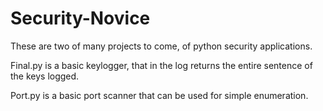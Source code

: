 # Security-Novice

These are two of many projects to come, of python security applications.

Final.py is a basic keylogger, that in the log returns the entire sentence of the keys logged.

Port.py is a basic port scanner that can be used for simple enumeration.
